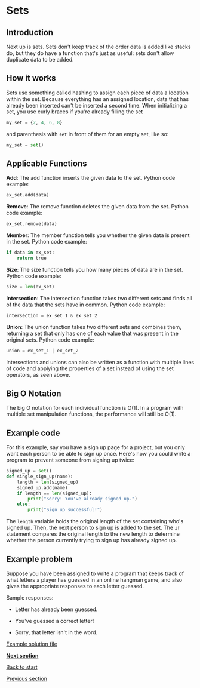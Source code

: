 # Sets

## Introduction

Next up is sets. Sets don't keep track of the order data is added like stacks do, but they do have a function that's just as useful: sets don't allow duplicate data to be added.

## How it works

Sets use something called hashing to assign each piece of data a location within the set. Because everything has an assigned location, data that has already been inserted can't be inserted a second time. When initializing a set, you use curly braces if you're already filling the set 

```python
my_set = {2, 4, 6, 8}
```

and parenthesis with `set` in front of them for an empty set, like so:

```python
my_set = set()
```

## Applicable Functions

**Add**: The add function inserts the given data to the set. Python code example:

```python
ex_set.add(data)
```

**Remove**: The remove function deletes the given data from the set. Python code example:

```python
ex_set.remove(data)
```

**Member**: The member function tells you whether the given data is present in the set. Python code example:

```python
if data in ex_set:
    return true
```

**Size**: The size function tells you how many pieces of data are in the set. Python code example:

```python
size = len(ex_set)
```

**Intersection**: The intersection function takes two different sets and finds all of the data that the sets have in common. Python code example:

```python
intersection = ex_set_1 & ex_set_2
```

**Union**: The union function takes two different sets and combines them, returning a set that only has one of each value that was present in the original sets. Python code example:

```python
union = ex_set_1 | ex_set_2
```

Intersections and unions can also be written as a function with multiple lines of code and applying the properties of a set instead of using the set operators, as seen above.

## Big O Notation

The big O notation for each individual function is O(1). In a program with multiple set manipulation functions, the performance will still be O(1). 

## Example code

For this example, say you have a sign up page for a project, but you only want each person to be able to sign up once. Here's how you could write a program to prevent someone from signing up twice:

```python
signed_up = set()
def single_sign_up(name):
    length = len(signed_up)
    signed_up.add(name)
    if length == len(signed_up):
        print("Sorry! You've already signed up.")
    else:
        print("Sign up successful!")
```

The `length` variable holds the original length of the set containing who's signed up. Then, the next person to sign up is added to the set. The `if` statement compares the original length to the new length to determine whether the person currently trying to sign up has already signed up.

## Example problem

Suppose you have been assigned to write a program that keeps track of what letters a player has guessed in an online hangman game, and also gives the appropriate responses to each letter guessed.

Sample responses:

* Letter has already been guessed.

* You've guessed a correct letter!

* Sorry, that letter isn't in the word.

[Example solution file](set-ex-solution.py)

[**Next section**](3-trees.md)

[Back to start](0-welcome.md)

[Previous section](1-stacks.md)